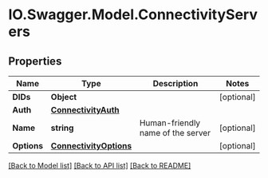 # IO.Swagger.Model.ConnectivityServers
## Properties

Name | Type | Description | Notes
------------ | ------------- | ------------- | -------------
**DIDs** | **Object** |  | [optional] 
**Auth** | [**ConnectivityAuth**](ConnectivityAuth.md) |  | 
**Name** | **string** | Human-friendly name of the server | [optional] 
**Options** | [**ConnectivityOptions**](ConnectivityOptions.md) |  | [optional] 

[[Back to Model list]](../README.md#documentation-for-models) [[Back to API list]](../README.md#documentation-for-api-endpoints) [[Back to README]](../README.md)

